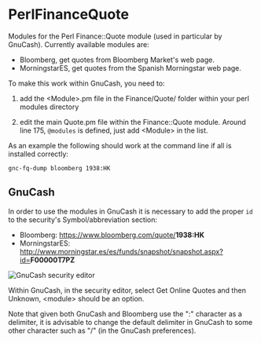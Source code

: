 # PerlFinanceQuote
Modules for the Perl Finance::Quote module (used in particular by GnuCash). Currently available modules are:

- Bloomberg, get quotes from Bloomberg Market's web page.
- MorningstarES, get quotes from the Spanish Morningstar web page.

To make this work within GnuCash, you need to:

1. add the \<Module\>.pm file in the Finance/Quote/ folder within your perl modules directory

2. edit the main Quote.pm file within the Finance::Quote module. Around line 175, `@modules` is defined, just add \<Module\> in the list.

As an example the following should work at the command line if all is installed correctly:

    gnc-fq-dump bloomberg 1938:HK

## GnuCash

In order to use the modules in GnuCash it is necessary to add the proper `id` to the security's Symbol/abbreviation section:

- Bloomberg: https://www.bloomberg.com/quote/<b>1938:HK</b>
- MorningstarES: http://www.morningstar.es/es/funds/snapshot/snapshot.aspx?id=<b>F00000T7PZ</b>

![GnuCash security editor](https://i.imgur.com/XZNqSjD.png)

Within GnuCash, in the security editor, select Get Online Quotes and then Unknown, \<module\> should be an option.

Note that given both GnuCash and Bloomberg use the ":" character as a delimiter, it is advisable to change the default delimiter in GnuCash to some other character such as "/" (in the GnuCash preferences).
